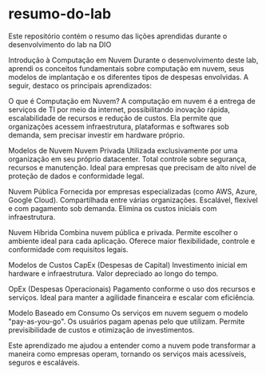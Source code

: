 # resumo-do-lab
Este repositório contém o resumo das lições aprendidas durante o desenvolvimento do lab na DIO

Introdução à Computação em Nuvem 
Durante o desenvolvimento deste lab, aprendi os conceitos fundamentais sobre computação em nuvem, seus modelos de implantação e os diferentes tipos de despesas envolvidas. A seguir, destaco os principais aprendizados:

O que é Computação em Nuvem?
A computação em nuvem é a entrega de serviços de TI por meio da internet, possibilitando inovação rápida, escalabilidade de recursos e redução de custos. Ela permite que organizações acessem infraestrutura, plataformas e softwares sob demanda, sem precisar investir em hardware próprio.

Modelos de Nuvem
Nuvem Privada
Utilizada exclusivamente por uma organização em seu próprio datacenter.
Total controle sobre segurança, recursos e manutenção.
Ideal para empresas que precisam de alto nível de proteção de dados e conformidade legal.

Nuvem Pública
Fornecida por empresas especializadas (como AWS, Azure, Google Cloud).
Compartilhada entre várias organizações.
Escalável, flexível e com pagamento sob demanda.
Elimina os custos iniciais com infraestrutura.

Nuvem Híbrida
Combina nuvem pública e privada.
Permite escolher o ambiente ideal para cada aplicação.
Oferece maior flexibilidade, controle e conformidade com requisitos legais.

Modelos de Custos
CapEx (Despesas de Capital)
Investimento inicial em hardware e infraestrutura.
Valor depreciado ao longo do tempo.

OpEx (Despesas Operacionais)
Pagamento conforme o uso dos recursos e serviços.
Ideal para manter a agilidade financeira e escalar com eficiência.

Modelo Baseado em Consumo
Os serviços em nuvem seguem o modelo "pay-as-you-go".
Os usuários pagam apenas pelo que utilizam.
Permite previsibilidade de custos e otimização de investimentos.

Este aprendizado me ajudou a entender como a nuvem pode transformar a maneira como empresas operam, tornando os serviços mais acessíveis, seguros e escaláveis.
